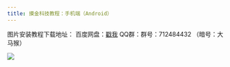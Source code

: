 ```yaml
---
title: 摸金科技教程：手机端（Android）
---
```


图片安装教程下载地址：
百度网盘：[戳我](https://pan.baidu.com/s/1QYLFO8HglBuqnAN82MNajA)
QQ群：群号：712484432 （暗号：大马猴）

![](/assets/img/min/13.png)
